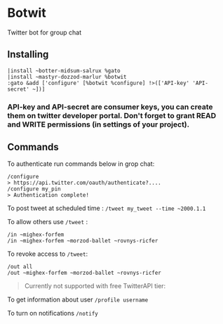 # Botwit
Twitter bot for group chat

## Installing 

```
|install ~botter-midsum-salrux %gato
|install ~mastyr-dozzod-marlur %botwit
:gato &add ['configure' [%botwit %configure] !>(['API-key' 'API-secret' ~])]
```

### API-key and API-secret are consumer keys, you can create them on twitter developer portal. Don't forget to grant READ and WRITE permissions (in settings of your project).

## Commands 

To authenticate run commands below in grop chat:

````
/configure
> https://api.twitter.com/oauth/authenticate?....
/configure my_pin
> Authentication complete!
````

To post tweet at scheduled time :
`/tweet my_tweet --time ~2000.1.1`

To allow others use `/tweet` :
```
/in ~mighex-forfem
/in ~mighex-forfem ~morzod-ballet ~rovnys-ricfer
```

To revoke access to `/tweet`:
```
/out all
/out ~mighex-forfem ~morzod-ballet ~rovnys-ricfer
```

> Currently not supported with free TwitterAPI tier:

To get information about user
`/profile username`

To turn on notifications
`/notify`
